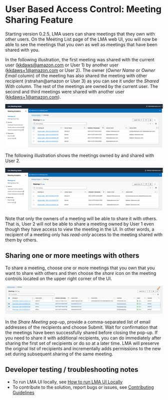 # User Based Access Control: Meeting Sharing Feature
Starting version 0.2.5, LMA users can share meetings that they own with other users. On the Meeting List page of the LMA web UI, you will now be able to see the meetings that you own as well as meetings that have been shared with you. 

In the following illustration, the first meeting was shared with the current user (kkdaws@amazon.com or User 1) by another user (kkdaws+1@amazon.com or User 2). The owner (*Owner Name* or *Owner Email* column) of the meeting has also shared the meeting with other recipient (rstrahan@amazon or User 3) as you can see it under the *Shared With* column. The rest of the meetings are owned by the current user. The second and third meetings were shared with another user (kkdaws+1@amazon.com).

![Share Meeting View User 1](./images/meeting-sharing-view-user-1.png)

The following illustration shows the meetings owned by and shared with User 2. 

![Share Meeting View User 2](./images/meeting-sharing-view-user-2.png)

Note that only the owners of a meeting will be able to share it with others. That is, User 2 will not be able to share a meeting owned by User 1 even though they have access to view the meeting in the UI. In other words, a recipient of a meeting only has *read-only* access to the meeting shared with them by others.

## Sharing one or more meetings with others
To share a meeting, choose one or more meetings that you own that you want to share with others and then choose the *share* icon on the meeting controls located on the upper right corner of the UI.

![Choose one or more meetings](./images/sharing-a-meeting-1.png)

In the *Share Meeting* pop-up, provide a comma-separated list of email addresses of the recipients and choose Submit. Wait for confirmation that the meetings have been successfully shared before closing the pop-up. If you need to share it with additional recipients, you can do immediately after sharing the first set of recipients or do so at a later time. LMA will preserve the original list of recipients and incrementally adds permissions to the new set during subsequent sharing of the same meeting.

## Developer testing / troubleshooting notes

- To run LMA UI locally, see [How to run LMA UI Locally](./source/ui/README.md)
- To contribute to the solution, report bugs or issues, see [Contributing Guidelines](../CONTRIBUTING.md)